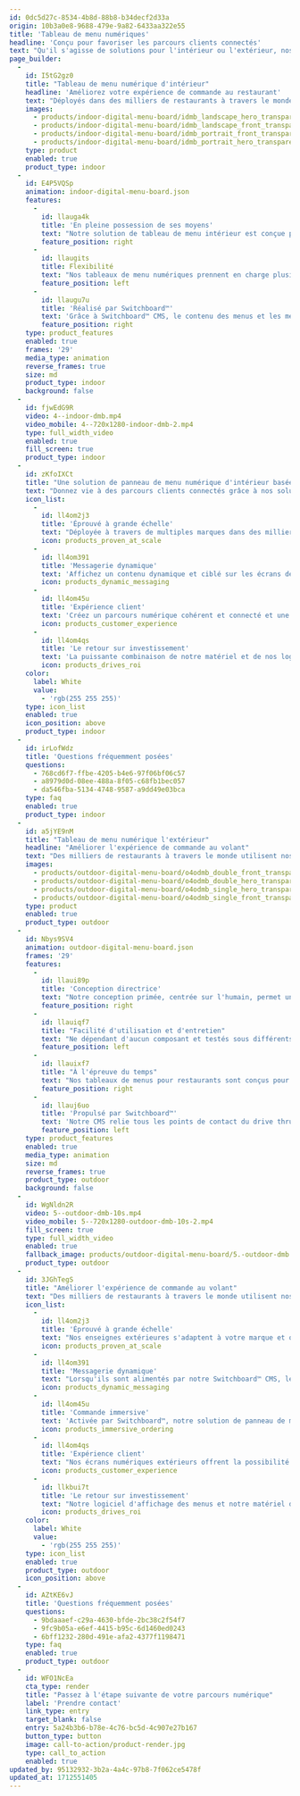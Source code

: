 ```yaml
---
id: 0dc5d27c-8534-4b8d-88b8-b34decf2d33a
origin: 10b3a0e8-9688-479e-9a82-6433aa322e55
title: 'Tableau de menu numériques'
headline: 'Conçu pour favoriser les parcours clients connectés'
text: "Qu'il s'agisse de solutions pour l'intérieur ou l'extérieur, nos tableaux de menus numériques permettent de créer des expériences de marque convaincantes en combinant du matériel et des écrans adaptés, un logiciel CMS propriétaire et des services d'assistance."
page_builder:
  -
    id: I5tG2gz0
    title: "Tableau de menu numérique d'intérieur"
    headline: 'Améliorez votre expérience de commande au restaurant'
    text: "Déployés dans des milliers de restaurants à travers le monde, nos tableaux de menu numériques d'intérieur combinent une conception intuitive, des options de montage flexibles et une technologie de pointe. Associez-les à notre CMS Switchboard™ pour créer des points de contact puissants et dynamiques dans l'écosystème des restaurants connectés."
    images:
      - products/indoor-digital-menu-board/idmb_landscape_hero_transparentbg.png
      - products/indoor-digital-menu-board/idmb_landscape_front_transparentbg.png
      - products/indoor-digital-menu-board/idmb_portrait_front_transparentbg.png
      - products/indoor-digital-menu-board/idmb_portrait_hero_transparentbg.png
    type: product
    enabled: true
    product_type: indoor
  -
    id: E4P5VQSp
    animation: indoor-digital-menu-board.json
    features:
      -
        id: llauga4k
        title: 'En pleine possession de ses moyens'
        text: "Notre solution de tableau de menu intérieur est conçue pour faciliter l'entretien des lecteurs multimédias et la gestion des câbles afin de répondre aux conditions uniques de l'environnement des restaurants."
        feature_position: right
      -
        id: llaugits
        title: Flexibilité
        text: "Nos tableaux de menu numériques prennent en charge plusieurs orientations d'écran et vous donnent la possibilité de choisir entre des options de montage à l'horizontale ou à la verticale pour s'adapter à votre encombrement."
        feature_position: left
      -
        id: llaugu7u
        title: 'Réalisé par Switchboard™'
        text: 'Grâce à Switchboard™ CMS, le contenu des menus et les messages promotionnels deviennent dynamiques et évoluent en fonction de vos besoins.'
        feature_position: right
    type: product_features
    enabled: true
    frames: '29'
    media_type: animation
    reverse_frames: true
    size: md
    product_type: indoor
    background: false
  -
    id: fjwEdG9R
    video: 4--indoor-dmb.mp4
    video_mobile: 4--720x1280-indoor-dmb-2.mp4
    type: full_width_video
    enabled: true
    fill_screen: true
    product_type: indoor
  -
    id: zKfoIXCt
    title: "Une solution de panneau de menu numérique d'intérieur basée sur les données"
    text: "Donnez vie à des parcours clients connectés grâce à nos solutions de menus numériques d'intérieur, conçues pour susciter l'intérêt des visiteurs tout en générant des résultats mesurables pour votre entreprise."
    icon_list:
      -
        id: ll4om2j3
        title: 'Éprouvé à grande échelle'
        text: "Déployée à travers de multiples marques dans des milliers d'endroits dans le monde, notre solution a la flexibilité nécessaire pour répondre à vos besoins uniques à l'échelle."
        icon: products_proven_at_scale
      -
        id: ll4om391
        title: 'Messagerie dynamique'
        text: 'Affichez un contenu dynamique et ciblé sur les écrans de votre menu numérique pour délivrer le bon message, au bon client, au bon moment.'
        icon: products_dynamic_messaging
      -
        id: ll4om45u
        title: 'Expérience client'
        text: 'Créez un parcours numérique cohérent et connecté et une expérience de commande sur tous les points de contact de votre restaurant.'
        icon: products_customer_experience
      -
        id: ll4om4qs
        title: 'Le retour sur investissement'
        text: 'La puissante combinaison de notre matériel et de nos logiciels peut améliorer la valeur moyenne des commandes, stimuler le retour sur investissement et atteindre les indicateurs clés de performance spécifiques à votre marque.'
        icon: products_drives_roi
    color:
      label: White
      value:
        - 'rgb(255 255 255)'
    type: icon_list
    enabled: true
    icon_position: above
    product_type: indoor
  -
    id: irLofWdz
    title: 'Questions fréquemment posées'
    questions:
      - 768cd6f7-ffbe-4205-b4e6-97f06bf06c57
      - a8979d0d-08ee-488a-8f05-c68fb1bec057
      - da546fba-5134-4748-9587-a9dd49e03bca
    type: faq
    enabled: true
    product_type: indoor
  -
    id: a5jYE9nM
    title: "Tableau de menu numérique l'extérieur"
    headline: "Améliorer l'expérience de commande au volant"
    text: "Des milliers de restaurants à travers le monde utilisent nos panneaux de menu numériques extérieurs pour créer des points de contact puissants et dynamiques dans le parcours connecté du drive. Dotées de boîtiers de panneaux de menu qui abritent des lecteurs multimédias alimentant notre CMS Switchboard™ exclusif, nos solutions d'affichage numérique extérieur délivrent des messages très ciblés et convaincants."
    images:
      - products/outdoor-digital-menu-board/o4odmb_double_front_transparent@2x.png
      - products/outdoor-digital-menu-board/o4odmb_double_hero_transparent@2x.png
      - products/outdoor-digital-menu-board/o4odmb_single_hero_transparent@2x.png
      - products/outdoor-digital-menu-board/o4odmb_single_front_transparent@2x.png
    type: product
    enabled: true
    product_type: outdoor
  -
    id: Nbys9SV4
    animation: outdoor-digital-menu-board.json
    frames: '29'
    features:
      -
        id: llaui89p
        title: 'Conception directrice'
        text: "Notre conception primée, centrée sur l'humain, permet une expérience client transparente, une flexibilité technologique et des fonctionnalités hautement personnalisables."
        feature_position: right
      -
        id: llauiqf7
        title: "Facilité d'utilisation et d'entretien"
        text: "Ne dépendant d'aucun composant et testés sous différents climats, nos écrans de menu numériques facilitent l'installation, le fonctionnement et l'entretien."
        feature_position: left
      -
        id: llauixf7
        title: "À l'épreuve du temps"
        text: "Nos tableaux de menus pour restaurants sont conçus pour s'adapter aux intégrations futures, aux mises à jour et aux modèles d'architecture flexibles."
        feature_position: right
      -
        id: llauj6uo
        title: 'Propulsé par Switchboard™️'
        text: 'Notre CMS relie tous les points de contact du drive thru, garantissant que votre message atteigne les bons clients, avec la bonne offre, au bon moment.'
        feature_position: left
    type: product_features
    enabled: true
    media_type: animation
    size: md
    reverse_frames: true
    product_type: outdoor
    background: false
  -
    id: WgNldn2R
    video: 5--outdoor-dmb-10s.mp4
    video_mobile: 5--720x1280-outdoor-dmb-10s-2.mp4
    fill_screen: true
    type: full_width_video
    enabled: true
    fallback_image: products/outdoor-digital-menu-board/5.-outdoor-dmb.jpg
    product_type: outdoor
  -
    id: 3JGhTegS
    title: "Améliorer l'expérience de commande au volant"
    text: "Des milliers de restaurants à travers le monde utilisent nos panneaux de menu numériques extérieurs pour créer des points de contact puissants et dynamiques dans le parcours connecté du drive over. Nos panneaux d'affichage extérieur sont dotés de boîtiers qui abritent des lecteurs multimédias alimentant notre système de gestion de contenu (CMS) propriétaire Switchboard™️. Ils diffusent des messages très ciblés et convaincants."
    icon_list:
      -
        id: ll4om2j3
        title: 'Éprouvé à grande échelle'
        text: "Nos enseignes extérieures s'adaptent à votre marque et ont fait leurs preuves dans des milliers de restaurants à travers le monde."
        icon: products_proven_at_scale
      -
        id: ll4om391
        title: 'Messagerie dynamique'
        text: "Lorsqu'ils sont alimentés par notre Switchboard™ CMS, le contenu des menus et les messages promotionnels deviennent dynamiques, évoluant quand et comme vous en avez besoin."
        icon: products_dynamic_messaging
      -
        id: ll4om45u
        title: 'Commande immersive'
        text: 'Activée par Switchboard™, notre solution de panneau de menu comprend un affichage des commandes des clients, une vente suggestive et un contenu personnalisé.'
        icon: products_immersive_ordering
      -
        id: ll4om4qs
        title: 'Expérience client'
        text: "Nos écrans numériques extérieurs offrent la possibilité de communiquer directement et dynamiquement dans le drive pour améliorer l'expérience du client."
        icon: products_customer_experience
      -
        id: llkbui7t
        title: 'Le retour sur investissement'
        text: "Notre logiciel d'affichage des menus et notre matériel de pointe permettent un retour sur investissement grâce à l'augmentation de la taille moyenne de l'addition, de la rapidité du service, du nombre de visiteurs et de l'exactitude des commandes."
        icon: products_drives_roi
    color:
      label: White
      value:
        - 'rgb(255 255 255)'
    type: icon_list
    enabled: true
    product_type: outdoor
    icon_position: above
  -
    id: AZtKE6vJ
    title: 'Questions fréquemment posées'
    questions:
      - 9bdaaaef-c29a-4630-bfde-2bc38c2f54f7
      - 9fc9b05a-e6ef-4415-b95c-6d1460ed0243
      - 6bff1232-280d-491e-afa2-4377f1198471
    type: faq
    enabled: true
    product_type: outdoor
  -
    id: WFO1NcEa
    cta_type: render
    title: "Passez à l'étape suivante de votre parcours numérique"
    label: 'Prendre contact'
    link_type: entry
    target_blank: false
    entry: 5a24b3b6-b78e-4c76-bc5d-4c907e27b167
    button_type: button
    image: call-to-action/product-render.jpg
    type: call_to_action
    enabled: true
updated_by: 95132932-3b2a-4a4c-97b8-7f062ce5478f
updated_at: 1712551405
---
```

